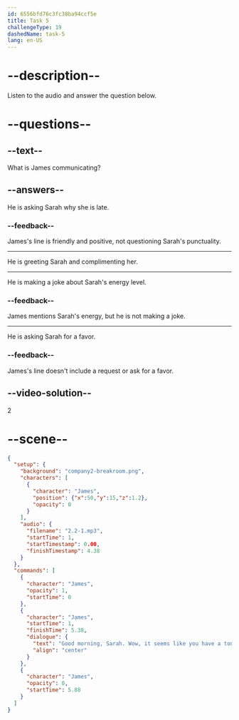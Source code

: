 ```yaml
---
id: 6556bfd76c3fc38ba94ccf5e
title: Task 5
challengeType: 19
dashedName: task-5
lang: en-US
---
```


<!-- (Audio) James: Good morning, Sarah. Wow, it seems like you have a ton of energy this morning. -->

# --description--

Listen to the audio and answer the question below.

# --questions--

## --text--

What is James communicating?

## --answers--

He is asking Sarah why she is late.

### --feedback--

James's line is friendly and positive, not questioning Sarah's punctuality.

---

He is greeting Sarah and complimenting her.

---

He is making a joke about Sarah's energy level.

### --feedback--

James mentions Sarah's energy, but he is not making a joke.

---

He is asking Sarah for a favor.

### --feedback--

James's line doesn't include a request or ask for a favor.

## --video-solution--

2

# --scene--

```json
{
  "setup": {
    "background": "company2-breakroom.png",
    "characters": [
      {
        "character": "James",
        "position": {"x":50,"y":15,"z":1.2},
        "opacity": 0
      }
    ],
    "audio": {
      "filename": "2.2-1.mp3",
      "startTime": 1,
      "startTimestamp": 0.00,
      "finishTimestamp": 4.38
    }
  },
  "commands": [
    {
      "character": "James",
      "opacity": 1,
      "startTime": 0
    },
    {
      "character": "James",
      "startTime": 1,
      "finishTime": 5.38,
      "dialogue": {
        "text": "Good morning, Sarah. Wow, it seems like you have a ton of energy this morning.",
        "align": "center"
      }
    },
    {
      "character": "James",
      "opacity": 0,
      "startTime": 5.88
    }
  ]
}
```
